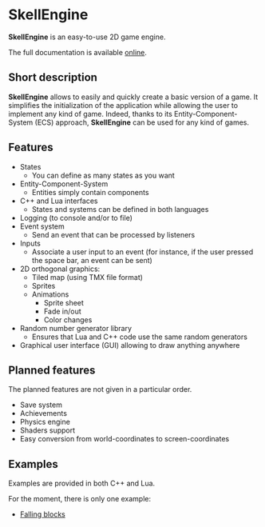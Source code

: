 # SkellEngine
**SkellEngine** is an easy-to-use 2D game engine.

The full documentation is available [online](https://docskellington.github.io/SkellEngine/).

## Short description
**SkellEngine** allows to easily and quickly create a basic version of a game.
It simplifies the initialization of the application while allowing the user to implement any kind of game.
Indeed, thanks to its Entity-Component-System (ECS) approach, **SkellEngine** can be used for any kind of games.

## Features
  * States
    * You can define as many states as you want
  * Entity-Component-System
    * Entities simply contain components
  * C++ and Lua interfaces
    * States and systems can be defined in both languages
  * Logging (to console and/or to file)
  * Event system
    * Send an event that can be processed by listeners
  * Inputs
    * Associate a user input to an event (for instance, if the user pressed the space bar, an event can be sent)
  * 2D orthogonal graphics:
    * Tiled map (using TMX file format)
    * Sprites
    * Animations
      * Sprite sheet
      * Fade in/out
      * Color changes
  * Random number generator library
    * Ensures that Lua and C++ code use the same random generators
  * Graphical user interface (GUI) allowing to draw anything anywhere

## Planned features
The planned features are not given in a particular order.

  * Save system
  * Achievements
  * Physics engine
  * Shaders support
  * Easy conversion from world-coordinates to screen-coordinates

## Examples
Examples are provided in both C++ and Lua.

For the moment, there is only one example:
  * [Falling blocks](examples/FallingBlocks)